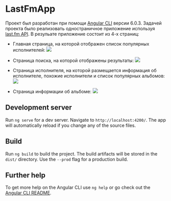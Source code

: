 # LastFmApp

Проект был разработан при помощи [Angular CLI](https://github.com/angular/angular-cli) версии 6.0.3.
Задачей проекта было реализовать одностраничное приложение используя [last.fm API](https://www.last.fm/api). В резульате приложение состоит из 4-х страниц:

- Главная страница, на которой отображен список популярных исполнителей:
![](http://dl3.joxi.net/drive/2018/06/03/0020/1430/1312150/50/b9b82c8923.jpg)

- Страница поиска, на которой отображены результаты:
![](http://dl3.joxi.net/drive/2018/06/03/0020/1430/1312150/50/ef7e102cc3.jpg)

- Страница исполнителя, на которой размещается информация об исполнителе, похожие исполнители и список популярных альбомов:
![](http://dl3.joxi.net/drive/2018/06/03/0020/1430/1312150/50/5ace5cde02.jpg)

- Страница информации об альбоме:
![](http://dl4.joxi.net/drive/2018/06/03/0020/1430/1312150/50/7e4d479ebf.jpg)


## Development server

Run `ng serve` for a dev server. Navigate to `http://localhost:4200/`. The app will automatically reload if you change any of the source files.


## Build

Run `ng build` to build the project. The build artifacts will be stored in the `dist/` directory. Use the `--prod` flag for a production build.


## Further help

To get more help on the Angular CLI use `ng help` or go check out the [Angular CLI README](https://github.com/angular/angular-cli/blob/master/README.md).
